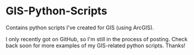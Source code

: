 # GIS-Python-Scripts
Contains python scripts I've created for GIS (using ArcGIS).

I only recently got on GitHub, so I'm still in the process of posting. Check back soon for more examples of my GIS-related python scripts. Thanks!
